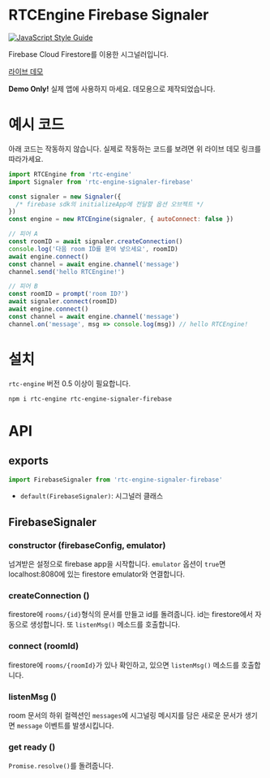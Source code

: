 # RTCEngine Firebase Signaler

[![JavaScript Style Guide](https://cdn.rawgit.com/standard/standard/master/badge.svg)](https://github.com/standard/standard)

Firebase Cloud Firestore를 이용한 시그널러입니다.

[라이브 데모](https://stackblitz.com/edit/js-5nfron?file=index.js)

__Demo Only!__ 실제 앱에 사용하지 마세요. 데모용으로 제작되었습니다.

# 예시 코드
아래 코드는 작동하지 않습니다.
실제로 작동하는 코드를 보려면 위 라이브 데모 링크를 따라가세요.
```javascript
import RTCEngine from 'rtc-engine'
import Signaler from 'rtc-engine-signaler-firebase'

const signaler = new Signaler({
  /* firebase sdk의 initializeApp에 전달할 옵션 오브젝트 */
})
const engine = new RTCEngine(signaler, { autoConnect: false })

// 피어 A
const roomID = await signaler.createConnection()
console.log('다음 room ID를 붇여 넣으세요', roomID)
await engine.connect()
const channel = await engine.channel('message')
channel.send('hello RTCEngine!')

// 피어 B
const roomID = prompt('room ID?')
await signaler.connect(roomID)
await engine.connect()
const channel = await engine.channel('message')
channel.on('message', msg => console.log(msg)) // hello RTCEngine!
```

# 설치
`rtc-engine` 버전 0.5 이상이 필요합니다.
```
npm i rtc-engine rtc-engine-signaler-firebase
```

# API
## exports
```javascript
import FirebaseSignaler from 'rtc-engine-signaler-firebase'
```
 - `default(FirebaseSignaler)`: 시그널러 클래스

## FirebaseSignaler

### constructor (firebaseConfig, emulator)
넘겨받은 설정으로 firebase app을 시작합니다. `emulator` 옵션이 `true`면 localhost:8080에 있는 firestore emulator와 연결합니다.

### createConnection ()
firestore에 `rooms/{id}`형식의 문서를 만들고 id를 돌려줍니다. id는 firestore에서 자동으로 생성합니다. 또 `listenMsg()` 메소드를 호출합니다.

### connect (roomId)
firestore에 `rooms/{roomId}`가 있나 확인하고, 있으면 `listenMsg()` 메소드를 호출합니다.

### listenMsg ()
room 문서의 하위 컬렉션인 `messages`에 시그널링 메시지를 담은 새로운 문서가 생기면 `message` 이벤트를 발생시킵니다.

### get ready ()
`Promise.resolve()`를 돌려줍니다.